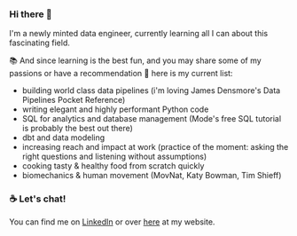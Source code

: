 ### Hi there 👋

I'm a newly minted data engineer, currently learning all I can about this fascinating field.

📚 And since learning is the best fun, and you may share some of my passions or have a recommendation 🙏 here is my current list:
  - building world class data pipelines (i'm loving James Densmore's Data Pipelines Pocket Reference)
  - writing elegant and highly performant Python code
  - SQL for analytics and database management (Mode's free SQL tutorial is probably the best out there)
  - dbt and data modeling
  - increasing reach and impact at work (practice of the moment: asking the right questions and listening without assumptions)
  - cooking tasty & healthy food from scratch quickly
  - biomechanics & human movement (MovNat, Katy Bowman, Tim Shieff)

### ☕️ Let's chat!
You can find me on [LinkedIn](https://www.linkedin.com/in/satiolasz/) or over [here](https://www.satiolasz.com) at my website.

<!--
**satiolasz/satiolasz** is a ✨ _special_ ✨ repository because its `README.md` (this file) appears on your GitHub profile.

Here are some ideas to get you started:

- 🔭 I’m currently working on ...
- 🌱 I’m currently learning ...
- 👯 I’m looking to collaborate on ...
- 🤔 I’m looking for help with ...
- 💬 Ask me about ...
- 📫 How to reach me: ...
- 😄 Pronouns: ...
- ⚡ Fun fact: ...
-->
